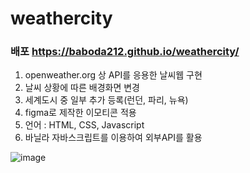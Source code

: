 # weathercity
### 배포 https://baboda212.github.io/weathercity/
1. openweather.org 상 API를 응용한 날씨웹 구현
2. 날씨 상황에 따른 배경화면 변경
3. 세계도시 중 일부 추가 등록(런던, 파리, 뉴욕)
4. figma로 제작한 이모티콘 적용
5. 언어 : HTML, CSS, Javascript
6. 바닐라 자바스크립트를 이용하여 외부API를 활용

![image](https://user-images.githubusercontent.com/113665619/207210339-3716f3c3-74d2-414a-b908-3571ec301a50.png)
